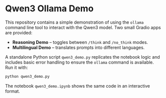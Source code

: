 # Qwen3 Ollama Demo

This repository contains a simple demonstration of using the `ollama` command
line tool to interact with the Qwen3 model. Two small Gradio apps are provided:

* **Reasoning Demo** – toggles between `/think` and `/no_think` modes.
* **Multilingual Demo** – translates prompts into different languages.

A standalone Python script `qwen3_demo.py` replicates the notebook logic and
includes basic error handling to ensure the `ollama` command is available.
Run it with:

```bash
python qwen3_demo.py
```

The notebook `qwen3_demo.ipynb` shows the same code in an interactive format.

